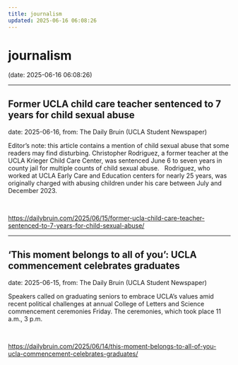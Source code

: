 ```yaml
---
title: journalism
updated: 2025-06-16 06:08:26
---
```


# journalism

(date: 2025-06-16 06:08:26)

---

## Former UCLA child care teacher sentenced to 7 years for child sexual abuse

date: 2025-06-16, from: The Daily Bruin (UCLA Student Newspaper)

Editor’s note: this article contains a mention of child sexual abuse that some readers may find disturbing.
Christopher Rodriguez, a former teacher at the UCLA Krieger Child Care Center, was sentenced June 6 to seven years in county jail for multiple counts of child sexual abuse.&#160;&#160;
Rodriguez, who worked at UCLA Early Care and Education centers for nearly 25 years, was originally charged with abusing children under his care between July and December 2023. 

<br> 

<https://dailybruin.com/2025/06/15/former-ucla-child-care-teacher-sentenced-to-7-years-for-child-sexual-abuse/>

---

## ‘This moment belongs to all of you’: UCLA commencement celebrates graduates

date: 2025-06-15, from: The Daily Bruin (UCLA Student Newspaper)

Speakers called on graduating seniors to embrace UCLA&#8217;s values amid recent political challenges at annual College of Letters and Science commencement ceremonies Friday.
The ceremonies, which took place 11 a.m., 3 p.m. 

<br> 

<https://dailybruin.com/2025/06/14/this-moment-belongs-to-all-of-you-ucla-commencement-celebrates-graduates/>

